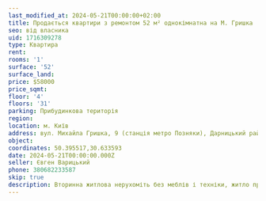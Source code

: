 ```yaml
---
last_modified_at: 2024-05-21T00:00:00+02:00
title: Продається квартири з ремонтом 52 м² однокімнатна на М. Гришка
seo: від власника
uid: 1716309278
type: Квартира
rent:
rooms: '1'
surface: '52'
surface_land:
price: $58000
price_sqmt:
floor: '4'
floors: '31'
parking: Прибудинкова територія
region:
location: м. Київ
address: вул. Михайла Гришка, 9 (станція метро Позняки), Дарницький район
object:
coordinates: 50.395517,30.633593
date: 2024-05-21T00:00:00.000Z
seller: Євген Варицький
phone: 380682233587
skip: true
description: Вторинна житлова нерухоміть без меблів і техніки, житло придатне для проживання
---
```

